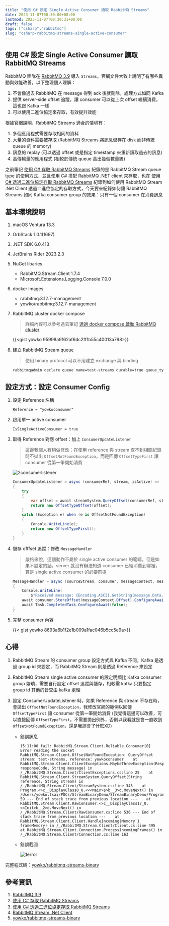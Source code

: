 ```yaml
---
title: "使用 C# 設定 Single Active Consumer 讀取 RabbitMQ Streams"
date: 2023-11-07T00:30:00+08:00
lastmod: 2023-11-07T00:30:31+08:00
draft: false
tags: ["csharp","rabbitmq"]
slug: "csharp-rabbitmq-streams-single-active-consumer"
---
```


## 使用 C# 設定 Single Active Consumer 讀取 RabbitMQ Streams

RabbitMQ 團隊在 [RabbitMQ 3.9](https://www.rabbitmq.com/streams.html) 導入 `Streams`，官網文件大致上說明了有哪些異動與效能改善，以下整理個人理解：

1. 不會像過去 RabbitMQ 在 message 得到 ack 後就刪除，處理方式如同 Kafka
2. 提供 server-side offset 追蹤，讓 consumer 可以從上次 offset 繼續消費，這也跟 Kafka 一樣
3. 可以使用二進位協定來存取，有效提升效能

根據官網說明，RabbitMQ Streams 適合的情境有：

1. 多個應用程式需要存取相同的資料
2. 大量的資料需要被存取 (RabbitMQ Streams 將訊息儲存在 disk 而非傳統 queue 的 memory)
3. 訊息的 replay (可以透過 offset 或是指定 timestamp 來重新讀取過去的訊息)
4. 高傳輸量的應用程式 (相較於傳統 queue 高出幾個數量級)

之前筆記 [使用 C# 存取 RabbitMQ Streams](/csharp-rabbitmq-streams) 紀錄的是 RabbitMQ Stream queue type 的使用方式，並且使用 C# 搭配 RabbitMQ .NET client  來存取，也在 [使用 C# 透過二進位協定存取 RabbitMQ Streams](/csharp-rabbitmq-streams-binary) 紀錄到如何使用 RabbitMQ Stream .Net Client 透過二進位協定的存取方式，今天要來紀錄如何讓 RabbitMQ Streams 如同 Kafka consumer group 的效果：只有一個 consumer 在消費訊息

## 基本環境說明

1. macOS Ventura 13.3
2. OrbStack 1.0.1(1697)
3. .NET SDK 6.0.413
4. JetBrains Rider 2023.2.3
5. NuGet libaries

    - RabbitMQ.Stream.Client 1.7.4
    - Microsoft.Extensions.Logging.Console 7.0.0

6. docker images
   - rabbitmq:3.12.7-management
   - yowko/rabbitmq:3.12.7-management
7. RabbitMQ cluster docker compose

    > 詳細內容可以參考過去筆記 [透過 docker compose 啟動 RabbitMQ cluster](/docker-compose-rabbitmq-cluster/)

    {{<gist yowko 95998a9f62af6dc2ff1b55c40013a798>}}

8. 建立 RabbitMQ Stream queue

    > 使用 binary protocol 可以不用建立 exchange 與 binding

    ```bash
    rabbitmqadmin declare queue name=test-streams durable=true queue_type=stream -u admin -p pass.123
    ```

## 設定方式：設定 Consumer Config

1. 設定 Reference 名稱

    `Reference = "yowkoconsumer"`

2. 啟用單一 active consumer

    `IsSingleActiveConsumer = true`

3. 取得 Reference 對應 offset：加上 `ConsumerUpdateListener`

    > 這邊我個人有稍做修改：在使用 reference 與 stream 查不到相關紀錄時不拋出 `OffsetNotFoundException`，而是回傳 `OffsetTypeFirst` 讓 consumer 從第一筆開始消費

    ![2consumerlistener](https://github.com/yowko/picsbed/assets/3851540/1144a780-3f79-4d0b-b58f-eb8360d0b4be)

    ```csharp
    ConsumerUpdateListener = async (consumerRef, stream, isActive) =>
    {
        try
        {
            var offset = await streamSystem.QueryOffset(consumerRef, stream).ConfigureAwait(false);
            return new OffsetTypeOffset(offset);
        }
        catch (Exception e) when (e is OffsetNotFoundException)
        {
            Console.WriteLine(e);
            return new OffsetTypeFirst();
        }
    }
    ```

4. 儲存 offfset 追蹤：修改 `MessageHandler`

    > 嚴格來說，這個動作不屬於 single active consumer 的範疇，但是如果不設定的話，server 就沒有辦法知道 consumer 已經消費到哪裡，算是 single active consumer 的必要前提

    ```cs
    MessageHandler = async (sourceStream, consumer, messageContext, message) =>
    {
        Console.WriteLine(
            $"Received message: {Encoding.ASCII.GetString(message.Data.Contents)} |{messageContext.Offset} | {messageContext.Timestamp.TotalMilliseconds}");
        await consumer.StoreOffset(messageContext.Offset).ConfigureAwait(false); 
        await Task.CompletedTask.ConfigureAwait(false);
    }
    ```

5. 完整 consumer 內容

    {{< gist yowko 8693a6b1f2e1b009a1fac046b5cc5e9a>}}

## 心得

1. RabbitMQ Stream 的 consumer group 設定方式與 Kafka 不同，Kafka 是透過 group id 來設定，而 RabbitMQ Stream 則是透過 Reference 來設定
2. RabbitMQ Stream single active consumer 的設定明顯比 Kafka consumer group 繁瑣，需要自行設定 offset 追蹤與儲存，相較需 kafka 只要指定 group id 其他的皆交由 kafka 處理
3. 設定 ConsumerUpdateListener 時，如果 Reference 與 stream 不存在時，會拋出 `OffsetNotFoundException`，我修改官網的範例以回傳 `OffsetTypeFirst` 讓 consumer 從第一筆開始消費 (我覺得這邊可以改善，可以直接回傳 `OffsetTypeFirst`，不需要拋出例外，否則以我看就是會一直收到 `OffsetNotFoundException`，還是我誤會了什麼XD)

    - 錯誤訊息

        ```log
        15:11:00 fail: RabbitMQ.Stream.Client.Reliable.Consumer[0] Error reading the socket RabbitMQ.Stream.Client.OffsetNotFoundException: QueryOffset stream: test-streams, reference: yowkoconsumer    at RabbitMQ.Stream.Client.ClientExceptions.MaybeThrowException(ResponseCode responseCode, String message) in /_/RabbitMQ.Stream.Client/ClientExceptions.cs:line 25    at RabbitMQ.Stream.Client.StreamSystem.QueryOffset(String reference, String stream) in /_/RabbitMQ.Stream.Client/StreamSystem.cs:line 343    at Program.<>c__DisplayClass0_0.<<<Main>$>b__3>d.MoveNext() in /Users/yowko.tsai/POCs/StreamBinaryDemo/StreamBinaryDemo/Program.cs:line 59 --- End of stack trace from previous location ---    at RabbitMQ.Stream.Client.RawConsumer.<>c__DisplayClass17_0.<<Init>b__2>d.MoveNext() in /_/RabbitMQ.Stream.Client/RawConsumer.cs:line 536 --- End of stack trace from previous location ---    at RabbitMQ.Stream.Client.Client.HandleIncoming(Memory`1 frameMemory) in /_/RabbitMQ.Stream.Client/Client.cs:line 495    at RabbitMQ.Stream.Client.Connection.ProcessIncomingFrames() in /_/RabbitMQ.Stream.Client/Connection.cs:line 163
        ```

    - 錯誤截圖

        ![1error](https://github.com/yowko/picsbed/assets/3851540/b237a0bd-a091-40d3-8096-6a107a74cbcd)

完整程式碼：[yowko/rabbitmq-streams-binary](https://github.com/yowko/rabbitmq-streams-binary)

## 參考資訊

1. [RabbitMQ 3.9](https://www.rabbitmq.com/streams.html)
2. [使用 C# 存取 RabbitMQ Streams](/csharp-rabbitmq-streams)
3. [使用 C# 透過二進位協定存取 RabbitMQ Streams](/csharp-rabbitmq-streams-binary)
4. [RabbitMQ Stream .Net Client](https://rabbitmq.github.io/rabbitmq-stream-dotnet-client/stable/htmlsingle/index.html)
5. [yowko/rabbitmq-streams-binary](https://github.com/yowko/rabbitmq-streams-binary)
